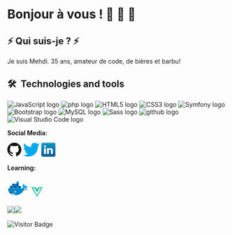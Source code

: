 # Bonjour à vous ! 🧀 🍷 🥖

## ⚡️ Qui suis-je ? ⚡️
    
Je suis Mehdi. 35 ans, amateur de code, de bières et barbu!

## 🛠  Technologies and tools

<a name="learning-now"></a>

<img src="https://img.shields.io/badge/JavaScript-282C34?logo=javascript&logoColor=F7DF1E" alt="JavaScript logo" title="JavaScript" height="25" /> <img src="https://img.shields.io/badge/PHP-282C34?logo=php&logoColor=3178C6" alt="php logo" title="PHP" height="25" /> <img src="https://img.shields.io/badge/HTML5-282C34?logo=html5&logoColor=E34F26" alt="HTML5 logo" title="HTML5" height="25" /> <img src="https://img.shields.io/badge/CSS3-282C34?logo=css3&logoColor=1572B6" alt="CSS3 logo" title="CSS3" height="25" /> <img src="https://img.shields.io/badge/Symfony-282C34?logo=symfony&logoColor=3DDC84" alt="Symfony logo" title="Symfony" height="25" /> <img src="https://img.shields.io/badge/Bootstrap-282C34?logo=bootstrap&logoColor=61DAFB" alt="Bootstrap logo" title="Bootstrap" height="25" /> <img src="https://img.shields.io/badge/MySQL-282C34?logo=mysql&logoColor=764ABC" alt="MySQL logo" title="MySQL" height="25" /> <img src="https://img.shields.io/badge/Sass-282C34?logo=Sass&logoColor=4B32C3" alt="Sass logo" title="Sass" height="25" /> <img src="https://img.shields.io/badge/github-282C34?logo=github&logoColor=F05032" alt="github logo" title="github" height="25" /> <img src="https://img.shields.io/badge/VS%20Code-282C34?logo=visual-studio-code&logoColor=007ACC" alt="Visual Studio Code logo" title="Visual Studio Code" height="25" /> 
  
  **Social Media:**

[![GitHub](img/github.png)](https://github.com/hussainweb)
[![Twitter](img/twitter.png)](https://twitter.com/hussainweb)
[![LinkedIn](img/linkedin.png)](https://www.linkedin.com/in/hussainweb/)
  
  **Learning:**

<a href="https://www.docker.com/" title="Docker"><img src="img/docker.png" /></a>
<a href="https://vuejs.org/" title="Vue.js"><img src="img/vuejs.png" /></a>

  
  <img align="left" src="https://github-readme-stats.vercel.app/api?username=Mehdimosteghanemi&show_icons=true&count_private=true&theme=gruvbox" />
<img src="https://github-readme-stats.vercel.app/api/top-langs/?username=Mehdimosteghanemi&layout=compact&count_private=true&theme=gruvbox" />

  
![Visitor Badge](https://visitor-badge.laobi.icu/badge?page_id=Mehdimosteghanemi.Mehdimosteghanemi)
